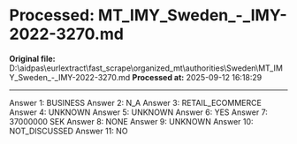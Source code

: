 # Processed: MT_IMY_Sweden_-_IMY-2022-3270.md

**Original file:** D:\aidpas\eurlextract\fast_scrape\organized_mt\authorities\Sweden\MT_IMY_Sweden_-_IMY-2022-3270.md
**Processed at:** 2025-09-12 16:18:29

---

Answer 1: BUSINESS
Answer 2: N_A
Answer 3: RETAIL_ECOMMERCE
Answer 4: UNKNOWN
Answer 5: UNKNOWN
Answer 6: YES
Answer 7: 37000000 SEK
Answer 8: NONE
Answer 9: UNKNOWN
Answer 10: NOT_DISCUSSED
Answer 11: NO